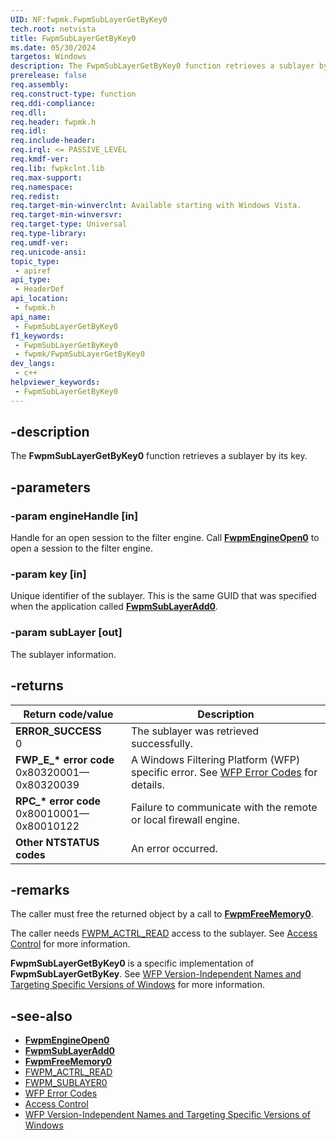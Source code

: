 ```yaml
---
UID: NF:fwpmk.FwpmSubLayerGetByKey0
tech.root: netvista
title: FwpmSubLayerGetByKey0
ms.date: 05/30/2024
targetos: Windows
description: The FwpmSubLayerGetByKey0 function retrieves a sublayer by its key.
prerelease: false
req.assembly: 
req.construct-type: function
req.ddi-compliance: 
req.dll: 
req.header: fwpmk.h
req.idl: 
req.include-header: 
req.irql: <= PASSIVE_LEVEL
req.kmdf-ver: 
req.lib: fwpkclnt.lib
req.max-support: 
req.namespace: 
req.redist: 
req.target-min-winverclnt: Available starting with Windows Vista.
req.target-min-winversvr: 
req.target-type: Universal
req.type-library: 
req.umdf-ver: 
req.unicode-ansi: 
topic_type:
 - apiref
api_type:
 - HeaderDef
api_location:
 - fwpmk.h
api_name:
 - FwpmSubLayerGetByKey0
f1_keywords:
 - FwpmSubLayerGetByKey0
 - fwpmk/FwpmSubLayerGetByKey0
dev_langs:
 - c++
helpviewer_keywords:
 - FwpmSubLayerGetByKey0
---
```


## -description

The **FwpmSubLayerGetByKey0** function retrieves a sublayer by its key.

## -parameters

### -param engineHandle [in]

Handle for an open session to the filter engine. Call **[FwpmEngineOpen0](nf-fwpmk-fwpmengineopen0.md)** to open a session to the filter engine.

### -param key [in]

Unique identifier of the sublayer. This is the same GUID that was specified when the application called **[FwpmSubLayerAdd0](nf-fwpmk-fwpmsublayeradd0.md)**.

### -param subLayer [out]

The sublayer information.

## -returns

| Return code/value | Description |
|---|---|
| **ERROR_SUCCESS**<br>0 | The sublayer was retrieved successfully. |
| **FWP_E_\* error code**<br>0x80320001—0x80320039 | A Windows Filtering Platform (WFP) specific error. See [WFP Error Codes](/windows/win32/fwp/wfp-error-codes) for details. |
| **RPC_\* error code**<br>0x80010001—0x80010122 | Failure to communicate with the remote or local firewall engine. |
| **Other NTSTATUS codes** | An error occurred. |

## -remarks

The caller must free the returned object by a call to **[FwpmFreeMemory0](nf-fwpmk-fwpmfreememory0.md)**.

The caller needs [FWPM_ACTRL_READ](/windows/desktop/FWP/access-right-identifiers) access to the sublayer. See [Access Control](/windows/desktop/FWP/access-control) for more information.

**FwpmSubLayerGetByKey0** is a specific implementation of **FwpmSubLayerGetByKey**. See [WFP Version-Independent Names and Targeting Specific Versions of Windows](/windows/desktop/FWP/wfp-version-independent-names-and-targeting-specific-versions-of-windows) for more information.

## -see-also

- **[FwpmEngineOpen0](nf-fwpmk-fwpmengineopen0.md)**
- **[FwpmSubLayerAdd0](nf-fwpmk-fwpmsublayeradd0.md)**
- **[FwpmFreeMemory0](nf-fwpmk-fwpmfreememory0.md)**
- [FWPM_ACTRL_READ](/windows/desktop/FWP/access-right-identifiers)
- [FWPM_SUBLAYER0](/windows/desktop/api/fwpmtypes/ns-fwpmtypes-fwpm_sublayer0)
- [WFP Error Codes](/windows/win32/fwp/wfp-error-codes)
- [Access Control](/windows/desktop/FWP/access-control)
- [WFP Version-Independent Names and Targeting Specific Versions of Windows](/windows/desktop/FWP/wfp-version-independent-names-and-targeting-specific-versions-of-windows)
